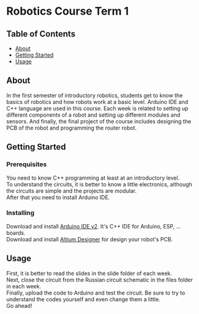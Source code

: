 # Robotics Course Term 1

## Table of Contents

- [About](#about)
- [Getting Started](#getting_started)
- [Usage](#usage)

## About <a name = "about"></a>
In the first semester of introductory robotics, students get to know the basics of robotics and how robots work at a basic level.
Arduino IDE and C++ language are used in this course.
Each week is related to setting up different components of a robot and setting up different modules and sensors.
And finally, the final project of the course includes designing the PCB of the robot and programming the router robot.

## Getting Started <a name = "getting_started"></a>


### Prerequisites
You need to know C++ programming at least at an introductory level.<br>
To understand the circuits, it is better to know a little electronics, although the circuits are simple and the projects are modular.<br>
After that you need to install Arduino IDE.

### Installing

Download and install [Arduino IDE v2](https://www.arduino.cc/en/software). It's C++ IDE for Arduino, ESP, ... boards.<br>
Download and install [Altium Designer](https://soft98.ir/software/engineering/3575-%D8%AF%D8%A7%D9%86%D9%84%D9%88%D8%AF-%D8%A2%D9%84%D8%AA%DB%8C%D9%88%D9%85-%D8%AF%DB%8C%D8%B2%D8%A7%DB%8C%D9%86%D8%B1.html) for design your robot's PCB.


## Usage <a name = "usage"></a>
First, it is better to read the slides in the slide folder of each week.<br>
Next, close the circuit from the Russian circuit schematic in the files folder in each week.<br>
Finally, upload the code to Arduino and test the circuit. Be sure to try to understand the codes yourself and even change them a little.<br>
Go ahead!